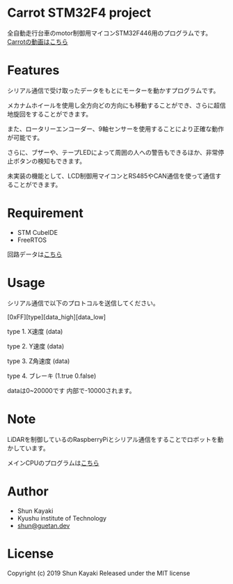 # Carrot STM32F4 project
全自動走行台車のmotor制御用マイコンSTM32F446用のプログラムです。
[Carrotの動画はこちら](https://www.youtube.com/watch?v=5gtot_12dCg&ab_channel=DDProjectII)


# Features

シリアル通信で受け取ったデータをもとにモーターを動かすプログラムです。

メカナムホイールを使用し全方向どの方向にも移動することができ、さらに超信地旋回をすることができます。

また、ロータリーエンコーダー、9軸センサーを使用することにより正確な動作が可能です。

さらに、ブザーや、テープLEDによって周囲の人への警告もできるほか、非常停止ボタンの検知もできます。

未実装の機能として、LCD制御用マイコンとRS485やCAN通信を使って通信することができます。


# Requirement

* STM CubeIDE
* FreeRTOS

回路データは[こちら](https://github.com/rakuseirobot/Carrot-boards)

# Usage

シリアル通信で以下のプロトコルを送信してください。

[0xFF][type][data_high][data_low]

type 1. X速度 (data)

type 2. Y速度 (data)

type 3. Z角速度 (data)

type 4. ブレーキ (1.true 0.false)

dataは0~20000です 内部で-10000されます。

# Note

LiDARを制御しているのRaspberryPiとシリアル通信をすることでロボットを動かしています。

メインCPUのプログラムは[こちら](https://github.com/rakuseirobot/Carrot-ROS-src)

# Author

* Shun Kayaki
* Kyushu institute of Technology
* shun@guetan.dev

# License

Copyright (c) 2019 Shun Kayaki
Released under the MIT license
